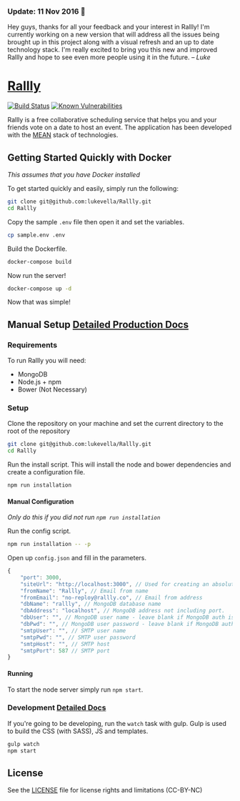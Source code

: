 ### Update: 11 Nov 2016 📝

Hey guys, thanks for all your feedback and your interest in Rallly! I'm currently working on a new version that will address all the issues being brought up in this project along with a visual refresh and an up to date technology stack. I'm really excited to bring you this new and improved Rallly and hope to see even more people using it in the future. *– Luke*

# [Rallly](http://rallly.co)
[![Build Status](https://travis-ci.org/nprail/Rallly.svg?branch=master)](https://travis-ci.org/nprail/Rallly)
[![Known Vulnerabilities](https://snyk.io/test/github/nprail/rallly/badge.svg)](https://snyk.io/test/github/nprail/rallly)

Rallly is a free collaborative scheduling service that helps you and your friends vote on a date to host an event. The application has been developed with the [MEAN](http://en.wikipedia.org/wiki/MEAN) stack of technologies.


## Getting Started Quickly with Docker
*This assumes that you have Docker installed*

To get started quickly and easily, simply run the following:

```bash
git clone git@github.com:lukevella/Rallly.git
cd Rallly
```
Copy the sample `.env` file then open it and set the variables. 
```bash
cp sample.env .env
```

Build the Dockerfile. 
```bash
docker-compose build
```

Now run the server!
```bash
docker-compose up -d
```

Now that was simple!

## Manual Setup [Detailed Production Docs](docs/production/README.md)
### Requirements

To run Rallly you will need:

* MongoDB
* Node.js + npm
* Bower (Not Necessary)

### Setup

Clone the repository on your machine and set the current directory to the root of the repository

```bash
git clone git@github.com:lukevella/Rallly.git
cd Rallly
```
Run the install script. This will install the node and bower dependencies and create a configuration file.

```bash
npm run installation
```

#### Manual Configuration
*Only do this if you did not run `npm run installation`*

Run the config script. 
```bash
npm run installation -- -p
```
Open up `config.json` and fill in the parameters.

```javascript
{
    "port": 3000,
    "siteUrl": "http://localhost:3000", // Used for creating an absolute URL
    "fromName": "Rallly", // Email from name
    "fromEmail": "no-reploy@rallly.co", // Email from address
    "dbName": "rallly", // MongoDB database name
    "dbAddress": "localhost", // MongoDB address not including port. 
    "dbUser": "", // MongoDB user name - leave blank if MongoDB auth is disabled
    "dbPwd": "", // MongoDB user password - leave blank if MongoDB auth is disabled
    "smtpUser": "", // SMTP user name
    "smtpPwd": "", // SMTP user password
    "smtpHost": "", // SMTP host
    "smtpPort": 587 // SMTP port
}
```

#### Running
To start the node server simply run `npm start`.

### Development [Detailed Docs](docs/development/README.md)
If you're going to be developing, run the `watch` task with gulp. Gulp is used to build the CSS (with SASS), JS and templates.

```bash
gulp watch
npm start
```

## License
See the [LICENSE](LICENSE.txt) file for license rights and limitations (CC-BY-NC)
